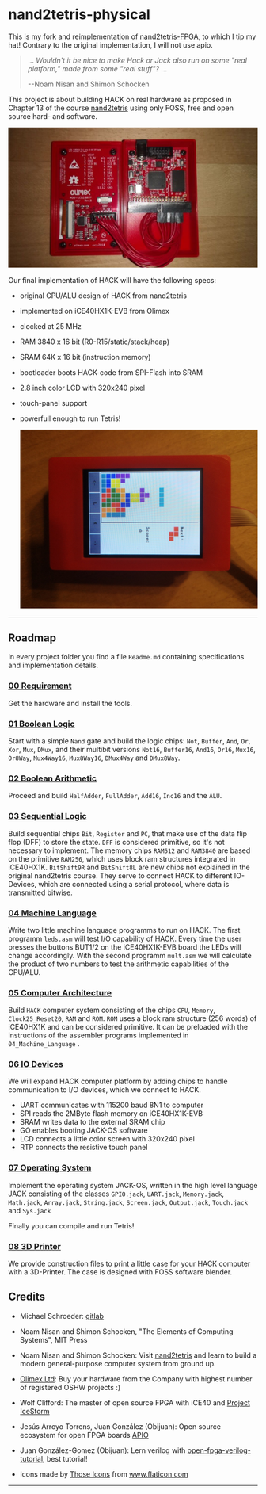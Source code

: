 # nand2tetris-physical

This is my fork and reimplementation of [nand2tetris-FPGA](https://gitlab.com/x653/nand2tetris-fpga), to which I tip my hat!
Contrary to the original implementation, I will not use apio.

> ... _Wouldn't it be nice to make Hack or Jack also run on some "real platform," made from some "real stuff"?_ ... 
> 
> --Noam Nisan and Shimon Schocken

This project is about building HACK on real hardware as proposed in Chapter 13 of the course [nand2tetris](https://www.nand2tetris.org/) using only FOSS, free and open source hard- and software.

 ![](doc/inside.jpg)

Our final implementation of HACK will have the following specs:

* original CPU/ALU design of HACK from nand2tetris

* implemented on iCE40HX1K-EVB from Olimex

* clocked at 25 MHz 

* RAM 3840 x 16 bit (R0-R15/static/stack/heap)

* SRAM 64K x 16 bit (instruction memory)

* bootloader boots HACK-code from SPI-Flash into SRAM

* 2.8 inch color LCD with 320x240 pixel

* touch-panel support

* powerfull enough to run Tetris!
  
  ![](doc/tetris2.jpg)

***

## Roadmap

In every project folder you find a file `Readme.md` containing specifications and implementation details.

### [00 Requirement](00_Requirement)

Get the hardware and install the tools.

### [01 Boolean Logic](01_Boolean_Logic)

Start with a simple `Nand` gate and build the logic chips: `Not`, `Buffer`, `And`, `Or`, `Xor`, `Mux`, `DMux`, and their multibit versions `Not16`, `Buffer16`, `And16`, `Or16`, `Mux16`, `Or8Way`, `Mux4Way16`, `Mux8Way16`, `DMux4Way` and `DMux8Way`.

### [02 Boolean Arithmetic](02_Boolean_Arithmetic)

Proceed and build `HalfAdder`, `FullAdder`, `Add16`, `Inc16` and the `ALU`.

### [03 Sequential Logic](03_Sequential_Logic)

Build sequential chips `Bit`, `Register` and `PC`, that make use of the data flip flop (DFF) to store the state. `DFF` is considered primitive, so it's not necessary to implement. The memory chips `RAM512` and `RAM3840` are based on the primitive `RAM256`, which uses block ram structures integrated in iCE40HX1K. `BitShift9R` and `BitShift8L` are new chips not explained in the original nand2tetris course. They serve to connect HACK to different IO-Devices, which are connected using a serial protocol, where data is transmitted bitwise.

### [04 Machine Language](04_Machine_Language)

Write two little machine language programms to run on HACK. The first programm `leds.asm` will test I/O capability of HACK. Every time the user presses the buttons BUT1/2 on the iCE40HX1K-EVB board  the LEDs will change accordingly. With the second programm `mult.asm` we will calculate the product of two numbers to test the arithmetic capabilities of the CPU/ALU.

### [05 Computer Architecture](05_Computer_Architecture)

Build `HACK` computer system consisting of the chips `CPU`, `Memory`, `Clock25_Reset20`, `RAM` and `ROM`. `ROM` uses a block ram structure (256 words) of iCE40HX1K and can be considered primitive. It can be preloaded with the instructions of the assembler programs implemented in `04_Machine_Language` .

### [06 IO Devices](06_IO_Devices)

We will expand HACK computer platform by adding chips to handle communication to I/O devices, which we connect to HACK.

* UART communicates with 115200 baud 8N1 to computer
* SPI reads the 2MByte flash memory on iCE40HX1K-EVB
* SRAM writes data to the external SRAM chip
* GO enables booting JACK-OS software
* LCD connects a little color screen with 320x240 pixel
* RTP connects the resistive touch panel

### [07 Operating System](07_Operating_System)

Implement the operating system JACK-OS, written in the high level language JACK consisting of the classes `GPIO.jack`, `UART.jack`, `Memory.jack`, `Math.jack`, `Array.jack`, `String.jack`, `Screen.jack`, `Output.jack`, `Touch.jack` and `Sys.jack`

Finally you can compile and run Tetris!

### [08 3D Printer](08_3D_Printer)

We provide construction files to print a little case for your HACK computer with a 3D-Printer. The case is designed with FOSS software blender.

## Credits

* Michael Schroeder: [gitlab](https://gitlab.com/x653)

* Noam Nisan and Shimon Schocken, "The Elements of Computing Systems", MIT Press

* Noam Nisan and Shimon Schocken: Visit [nand2tetris](https://nand2tetris.org) and learn to build a modern general-purpose computer system from ground up.

* [Olimex Ltd](https://www.olimex.com/): Buy your hardware from the Company with highest number of registered OSHW projects :)

* Wolf Clifford: The master of open source FPGA with iCE40 and  [Project IceStorm](http://www.clifford.at/icestorm/)

* Jesús Arroyo Torrens, Juan González (Obijuan): Open source ecosystem for open FPGA boards [APIO](https://github.com/FPGAwars/apio)

* Juan González-Gomez (Obijuan): Lern verilog with [open-fpga-verilog-tutorial](https://github.com/Obijuan/open-fpga-verilog-tutorial/), best tutorial!

* Icons made by <a href="https://www.flaticon.com/free-icon/cpu_483131?term=cpu&page=3&position=86" title="Those Icons">Those Icons</a> from <a href="https://www.flaticon.com/" title="Flaticon"> www.flaticon.com</a>

---
